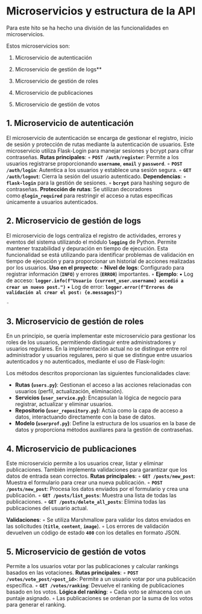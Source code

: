 # Microservicios y estructura de la API

Para este hito se ha hecho una división de las funcionalidades en microservicios.

Estos microservicios son:

1. Microservicio de autenticación

2. Microservicio de gestión de logs**

3. Microservicio de gestión de roles

4. Microservicio de publicaciones

1. Microservicio de gestión de votos

## 1. **Microservicio de autenticación**
El microservicio de autenticación se encarga de gestionar el registro, inicio de sesión y protección de rutas mediante la autenticación de usuarios. Este microservicio utiliza Flask-Login para manejar sesiones y bcrypt para cifrar contraseñas.
**Rutas principales**:
    ◦ **`POST /auth/register`**: Permite a los usuarios registrarse proporcionando **`username`**, **`email`** y **`password`**.
    ◦ **`POST /auth/login`**: Autentica a los usuarios y establece una sesión segura.
    ◦ **`GET /auth/logout`**: Cierra la sesión del usuario autenticado.
**Dependencias**:
    ◦ **`flask-login`** para la gestión de sesiones.
    ◦ **`bcrypt`** para hashing seguro de contraseñas.
**Protección de rutas**: Se utilizan decoradores como **`@login_required`** para restringir el acceso a rutas específicas únicamente a usuarios autenticados.

## **2. Microservicio de gestión de logs**
El microservicio de logs centraliza el registro de actividades, errores y eventos del sistema utilizando el módulo **`logging`** de Python. Permite mantener trazabilidad y depuración en tiempo de ejecución. Esta funcionalidad se está utilizando para identificar problemas de validación en tiempo de ejecución y para proporcionar un historial de acciones realizadas por los usuarios.
**Uso en el proyecto**:
    ◦ **Nivel de logs**: Configurado para registrar información (**`INFO`**) y errores (**`ERROR`**) importantes.
    ◦ **Ejemplo**:
        ▪ Log de acceso: **`logger.info(f"Usuario {current_user.username} accedió a crear un nuevo post.")`**
        ▪ Log de error: **`logger.error(f"Errores de validación al crear el post: {e.messages}")`**

    ◦ 
## **3. Microservicio de gestión de roles**
En un principio, se quería implementar este microservicio para gestionar los roles de los usuarios, permitiendo distinguir entre administradores y usuarios regulares. En la implementación actual no se distingue entre rol administrador y usuarios regulares, pero si que se distingue entre usuarios autenticados y no autenticados, mediante el uso de Flask-login:

Los métodos descritos proporcionan las siguientes funcionalidades clave:

- **Rutas (`users.py`)**: Gestionan el acceso a las acciones relacionadas con usuarios (perfil, actualización, eliminación).
- **Servicios (`user_service.py`)**: Encapsulan la lógica de negocio para registrar, actualizar y eliminar usuarios.
- **Repositorio (`user_repository.py`)**: Actúa como la capa de acceso a datos, interactuando directamente con la base de datos.
- **Modelo (`userprof.py`)**: Define la estructura de los usuarios en la base de datos y proporciona métodos auxiliares para la gestión de contraseñas.

## **4. Microservicio de publicaciones**
Este microservicio permite a los usuarios crear, listar y eliminar publicaciones. También implementa validaciones para garantizar que los datos de entrada sean correctos.
**Rutas principales**:
    ◦ **`GET /posts/new_post`**: Muestra el formulario para crear una nueva publicación.
    ◦ **`POST /posts/new_post`**: Procesa los datos enviados por el formulario y crea una publicación.
    ◦ **`GET /posts/list_posts`**: Muestra una lista de todas las publicaciones.
    ◦ **`GET /posts/delete_all_posts`**: Elimina todas las publicaciones del usuario actual.

**Validaciones**:
    ◦ Se utiliza Marshmallow para validar los datos enviados en las solicitudes (**`title`**, **`content`**, **`image`**).
    ◦ Los errores de validación devuelven un código de estado **`400`** con los detalles en formato JSON.

## **5. Microservicio de gestión de votos**
Permite a los usuarios votar por las publicaciones y calcular rankings basados en las votaciones.
**Rutas principales**:
    ◦ **`POST /votes/vote_post/<post_id>`**: Permite a un usuario votar por una publicación específica.
    ◦ **`GET /votes/ranking`**: Devuelve el ranking de publicaciones basado en los votos.
**Lógica del ranking**:
    ◦ Cada voto se almacena con un puntaje asignado.
    ◦ Las publicaciones se ordenan por la suma de los votos para generar el ranking.
